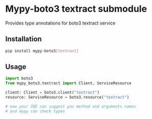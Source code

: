 # Mypy-boto3 textract submodule

Provides type annotations for boto3 textract service

## Installation

```bash
pip install mypy-boto3[textract]
```

## Usage

```python
import boto3
from mypy_boto3.textract import Client, ServiceResource

client: Client = boto3.client("textract")
resource: ServiceResource = boto3.resource("textract")

# now your IDE can suggest you method and arguments names
# and mypy can check types
```


